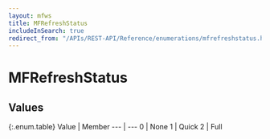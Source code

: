 ```yaml
---
layout: mfws
title: MFRefreshStatus
includeInSearch: true
redirect_from: "/APIs/REST-API/Reference/enumerations/mfrefreshstatus.html"
---
```


# MFRefreshStatus

## Values

{:.enum.table}
Value | Member
--- | ---
0 | None 
1 | Quick 
2 | Full

